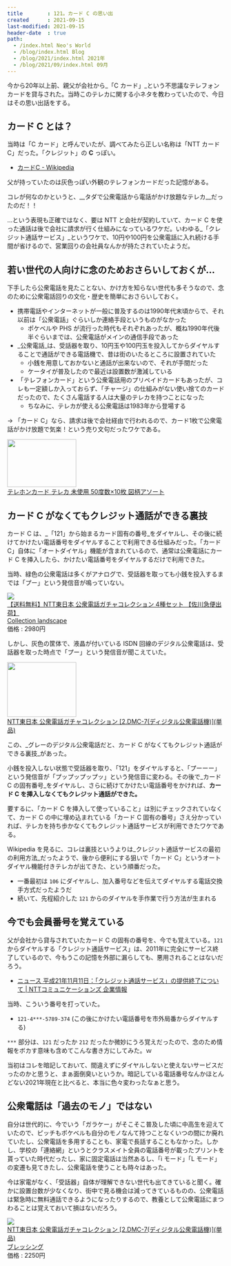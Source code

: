 ```yaml
---
title        : 121。カード C の思い出
created      : 2021-09-15
last-modified: 2021-09-15
header-date  : true
path:
  - /index.html Neo's World
  - /blog/index.html Blog
  - /blog/2021/index.html 2021年
  - /blog/2021/09/index.html 09月
---
```


今から20年以上前、親父が会社から_「C カード」_という不思議なテレフォンカードを貸与された。当時このテレカに関する小ネタを教わっていたので、今日はその思い出話をする。

## カード C とは？

当時は「C カード」と呼んでいたが、調べてみたら正しい名称は「NTT カード C」だった。「クレジット」の __C__ っぽい。

- [カードC - Wikipedia](https://ja.wikipedia.org/wiki/%E3%82%AB%E3%83%BC%E3%83%89C)

父が持っていたのは灰色っぽい外観のテレフォンカードだった記憶がある。

コレが何なのかというと、__タダで公衆電話から電話がかけ放題なテレカ__だったのだ！！

…という表現も正確ではなく、要は NTT と会社が契約していて、カード C を使った通話は後で会社に請求が行く仕組みになっているワケだ。いわゆる_「クレジット通話サービス」_というワケで、10円や100円を公衆電話に入れ続ける手間が省けるので、営業回りの会社員なんかが持たされていたようだ。

## 若い世代の人向けに念のためおさらいしておくが…

下手したら公衆電話を見たことない、かけ方を知らない世代も多そうなので、念のために公衆電話回りの文化・歴史を簡単におさらいしておく。

- 携帯電話やインターネットが一般に普及するのは1990年代末頃からで、それ以前は「公衆電話」ぐらいしか連絡手段というものがなかった
  - ポケベルや PHS が流行った時代もそれぞれあったが、概ね1990年代後半ぐらいまでは、公衆電話がメインの通信手段であった
- _公衆電話_は、受話器を取り、10円玉や100円玉を投入してからダイヤルすることで通話ができる電話機で、昔は街のいたるところに設置されていた
  - 小銭を用意しておかないと通話が出来ないので、それが手間だった
  - ケータイが普及したので最近は設置数が激減している
- 「テレフォンカード」という公衆電話用のプリペイドカードもあったが、コレも一定額しか入っておらず、「チャージ」の仕組みがない使い捨てのカードだったので、たくさん電話する人は大量のテレカを持つことになった
  - ちなみに、テレカが使える公衆電話は1983年から登場する

→ 「カード C」なら、請求は後で会社経由で行われるので、カード1枚で公衆電話がかけ放題で気楽！という売り文句だったワケである。

<div class="ad-amazon">
  <div class="ad-amazon-image">
    <a href="https://www.amazon.co.jp/dp/B079K4FWYL?tag=neos21-22&amp;linkCode=osi&amp;th=1&amp;psc=1">
      <img src="https://m.media-amazon.com/images/I/51Zw5q2lqlL._SL160_.jpg" width="160" height="111">
    </a>
  </div>
  <div class="ad-amazon-info">
    <div class="ad-amazon-title">
      <a href="https://www.amazon.co.jp/dp/B079K4FWYL?tag=neos21-22&amp;linkCode=osi&amp;th=1&amp;psc=1">テレホンカード テレカ 未使用 50度数×10枚 図柄アソート</a>
    </div>
  </div>
</div>

## カード C がなくてもクレジット通話ができる裏技

カード C は、_「121」から始まるカード固有の番号_をダイヤルし、その後に続けてかけたい電話番号をダイヤルすることで利用できる仕組みだった。「カード C」自体に「オートダイヤル」機能が含まれているので、通常は公衆電話にカード C を挿入したら、かけたい電話番号をダイヤルするだけで利用できた。

当時、緑色の公衆電話は多くがアナログで、受話器を取っても小銭を投入するまでは「プー」という発信音が鳴っていない。

<div class="ad-rakuten">
  <div class="ad-rakuten-image">
    <a href="https://hb.afl.rakuten.co.jp/hgc/g00t6712.waxycea0.g00t6712.waxyd0a0/?pc=https%3A%2F%2Fitem.rakuten.co.jp%2Fcollection-landscape%2F10000937%2F&amp;m=http%3A%2F%2Fm.rakuten.co.jp%2Fcollection-landscape%2Fi%2F10000937%2F">
      <img src="https://thumbnail.image.rakuten.co.jp/@0_mall/collection-landscape/cabinet/imgrc0081212065.jpg?_ex=128x128">
    </a>
  </div>
  <div class="ad-rakuten-info">
    <div class="ad-rakuten-title">
      <a href="https://hb.afl.rakuten.co.jp/hgc/g00t6712.waxycea0.g00t6712.waxyd0a0/?pc=https%3A%2F%2Fitem.rakuten.co.jp%2Fcollection-landscape%2F10000937%2F&amp;m=http%3A%2F%2Fm.rakuten.co.jp%2Fcollection-landscape%2Fi%2F10000937%2F">【送料無料】NTT東日本 公衆電話ガチャコレクション 4種セット 【佐川急便出荷】</a>
    </div>
    <div class="ad-rakuten-shop">
      <a href="https://hb.afl.rakuten.co.jp/hgc/g00t6712.waxycea0.g00t6712.waxyd0a0/?pc=https%3A%2F%2Fwww.rakuten.co.jp%2Fcollection-landscape%2F&amp;m=http%3A%2F%2Fm.rakuten.co.jp%2Fcollection-landscape%2F">Collection landscape</a>
    </div>
    <div class="ad-rakuten-price">価格 : 2980円</div>
  </div>
</div>

しかし、灰色の筐体で、液晶が付いている ISDN 回線のデジタル公衆電話は、受話器を取った時点で「プー」という発信音が聞こえていた。

<div class="ad-amazon">
  <div class="ad-amazon-image">
    <a href="https://www.amazon.co.jp/dp/B0824BXT2D?tag=neos21-22&amp;linkCode=osi&amp;th=1&amp;psc=1">
      <img src="https://m.media-amazon.com/images/I/41xMdC1EfiL._SL160_.jpg" width="160" height="127">
    </a>
  </div>
  <div class="ad-amazon-info">
    <div class="ad-amazon-title">
      <a href="https://www.amazon.co.jp/dp/B0824BXT2D?tag=neos21-22&amp;linkCode=osi&amp;th=1&amp;psc=1">NTT東日本 公衆電話ガチャコレクション [2.DMC-7(ディジタル公衆電話機)](単品)</a>
    </div>
  </div>
</div>

この、_グレーのデジタル公衆電話だと、カード C がなくてもクレジット通話ができる裏技_があった。

小銭を投入しない状態で受話器を取り、「121」をダイヤルすると、「プーーー」という発信音が「プップップップッ」という発信音に変わる。その後で_カード C の固有番号_をダイヤルし、さらに続けてかけたい電話番号をかければ、__カード C を挿入しなくてもクレジット通話ができた。__

要するに、「カード C を挿入して使っていること」は別にチェックされていなくて、カード C の中に埋め込まれている「カード C 固有の番号」さえ分かっていれば、テレカを持ち歩かなくてもクレジット通話サービスが利用できたワケである。

Wikipedia を見るに、コレは裏技というよりは_クレジット通話サービスの最初の利用方法_だったようで、後から便利にする狙いで「カード C」というオートダイヤル機能付きテレカが出てきた、という順番だった。

- 一番最初は `106` にダイヤルし、加入番号などを伝えてダイヤルする電話交換手方式だったようだ
- 続いて、先程紹介した `121` からのダイヤルを手作業で行う方法が生まれる

## 今でも会員番号を覚えている

父が会社から貸与されていたカード C の固有の番号を、今でも覚えている。`121` からダイヤルする「クレジット通話サービス」は、2011年に完全にサービス終了しているので、今もうこの記憶を外部に漏らしても、悪用されることはないだろう。

- [ニュース 平成21年11月11日：「クレジット通話サービス」の提供終了について | NTTコミュニケーションズ 企業情報](https://www.ntt.com/about-us/press-releases/news/article/2009/20091111.html)

当時、こういう番号を打っていた。

- `121-4***-5789-374` (この後にかけたい電話番号を市外局番からダイヤルする)

`***` 部分は、`121` だったか `212` だったか微妙にうろ覚えだったので、念のため情報をボカす意味も含めてこんな書き方にしてみた。ｗ

当初はコレを暗記しておいて、間違えずにダイヤルしないと使えないサービスだったのかと思うと、まぁ面倒臭いというか。暗記している電話番号なんかほとんどない2021年現在と比べると、本当に色々変わったなぁと思う。

## 公衆電話は「過去のモノ」ではない

自分は世代的に、今でいう「ガラケー」がそこそこ普及した頃に中高生を迎えていたので、ピッチもポケベルも自分のモノなんて持つことなくいつの間にか廃れていたし、公衆電話を多用することも、家電で長話することもなかった。しかし、学校の「連絡網」というとクラスメイト全員の電話番号が載ったプリントを貰っていた時代だったし、家に固定電話は当然あるし、「i モード」「L モード」の変遷も見てきたし、公衆電話を使うことも時々はあった。

今は家電がなく、「受話器」自体が理解できない世代も出てきていると聞く。確かに設置台数が少なくなり、街中で見る機会は減ってきているものの、公衆電話は緊急時に無料通話できるようになったりするので、教養として公衆電話にまつわることは覚えておいて損はないだろう。

<div class="ad-rakuten">
  <div class="ad-rakuten-image">
    <a href="https://hb.afl.rakuten.co.jp/hgc/g00tmue2.waxyc20c.g00tmue2.waxyd995/?pc=https%3A%2F%2Fitem.rakuten.co.jp%2Fblessing%2Futrwj1fk26yz3qbs%2F&amp;m=http%3A%2F%2Fm.rakuten.co.jp%2Fblessing%2Fi%2F10514032%2F">
      <img src="https://thumbnail.image.rakuten.co.jp/@0_mall/blessing/cabinet/img0_mil1/oht_15/remval_7/utrwj1fk26yz3qbs.jpg?_ex=128x128">
    </a>
  </div>
  <div class="ad-rakuten-info">
    <div class="ad-rakuten-title">
      <a href="https://hb.afl.rakuten.co.jp/hgc/g00tmue2.waxyc20c.g00tmue2.waxyd995/?pc=https%3A%2F%2Fitem.rakuten.co.jp%2Fblessing%2Futrwj1fk26yz3qbs%2F&amp;m=http%3A%2F%2Fm.rakuten.co.jp%2Fblessing%2Fi%2F10514032%2F">NTT東日本 公衆電話ガチャコレクション [2.DMC-7(ディジタル公衆電話機)](単品)</a>
    </div>
    <div class="ad-rakuten-shop">
      <a href="https://hb.afl.rakuten.co.jp/hgc/g00tmue2.waxyc20c.g00tmue2.waxyd995/?pc=https%3A%2F%2Fwww.rakuten.co.jp%2Fblessing%2F&amp;m=http%3A%2F%2Fm.rakuten.co.jp%2Fblessing%2F">ブレッシング</a>
    </div>
    <div class="ad-rakuten-price">価格 : 2250円</div>
  </div>
</div>
